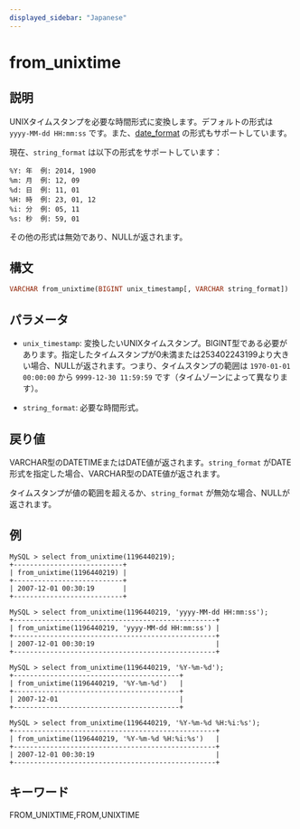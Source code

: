 ```yaml
---
displayed_sidebar: "Japanese"
---
```


# from_unixtime

## 説明

UNIXタイムスタンプを必要な時間形式に変換します。デフォルトの形式は `yyyy-MM-dd HH:mm:ss` です。また、[date_format](./date_format.md) の形式もサポートしています。

現在、`string_format` は以下の形式をサポートしています：

```plain text
%Y: 年  例: 2014, 1900
%m: 月  例: 12, 09
%d: 日  例: 11, 01
%H: 時  例: 23, 01, 12
%i: 分  例: 05, 11
%s: 秒  例: 59, 01
```

その他の形式は無効であり、NULLが返されます。

## 構文

```Haskell
VARCHAR from_unixtime(BIGINT unix_timestamp[, VARCHAR string_format])
```

## パラメータ

- `unix_timestamp`: 変換したいUNIXタイムスタンプ。BIGINT型である必要があります。指定したタイムスタンプが0未満または253402243199より大きい場合、NULLが返されます。つまり、タイムスタンプの範囲は `1970-01-01 00:00:00` から `9999-12-30 11:59:59` です（タイムゾーンによって異なります）。

- `string_format`: 必要な時間形式。

## 戻り値

VARCHAR型のDATETIMEまたはDATE値が返されます。`string_format` がDATE形式を指定した場合、VARCHAR型のDATE値が返されます。

タイムスタンプが値の範囲を超えるか、`string_format` が無効な場合、NULLが返されます。

## 例

```plain text
MySQL > select from_unixtime(1196440219);
+---------------------------+
| from_unixtime(1196440219) |
+---------------------------+
| 2007-12-01 00:30:19       |
+---------------------------+

MySQL > select from_unixtime(1196440219, 'yyyy-MM-dd HH:mm:ss');
+--------------------------------------------------+
| from_unixtime(1196440219, 'yyyy-MM-dd HH:mm:ss') |
+--------------------------------------------------+
| 2007-12-01 00:30:19                              |
+--------------------------------------------------+

MySQL > select from_unixtime(1196440219, '%Y-%m-%d');
+-----------------------------------------+
| from_unixtime(1196440219, '%Y-%m-%d')   |
+-----------------------------------------+
| 2007-12-01                              |
+-----------------------------------------+

MySQL > select from_unixtime(1196440219, '%Y-%m-%d %H:%i:%s');
+--------------------------------------------------+
| from_unixtime(1196440219, '%Y-%m-%d %H:%i:%s')   |
+--------------------------------------------------+
| 2007-12-01 00:30:19                              |
+--------------------------------------------------+
```

## キーワード

FROM_UNIXTIME,FROM,UNIXTIME
